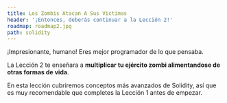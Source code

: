 ```yaml
---
title: Los Zombis Atacan A Sus Victimas
header: '¡Entonces, deberás continuar a la Lección 2!'
roadmap: roadmap2.jpg
path: solidity
---
```


¡Impresionante, humano! Eres mejor programador de lo que pensaba.

La Lección 2 te enseñara a **multiplicar tu ejército zombi alimentandose de otras formas de vida**.

En esta lección cubriremos conceptos más avanzados de Solidity, así que es muy recomendable que completes la Lección 1 antes de empezar.